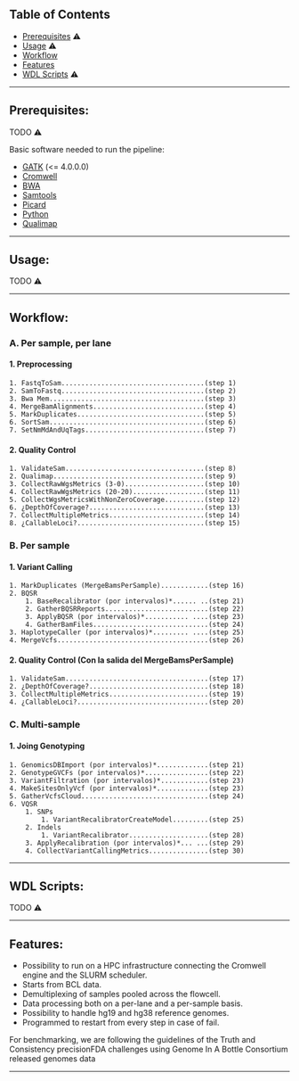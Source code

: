 ## Table of Contents

* [Prerequisites](#prerequisites) :warning:
* [Usage](#usage) :warning:
* [Workflow](#workflow)
* [Features](#features)
* [WDL Scripts](#wdl-scripts) :warning:

---

## Prerequisites:

TODO :warning:

Basic software needed to run the pipeline:

* [GATK]() (<= 4.0.0.0)
* [Cromwell]()
* [BWA]()
* [Samtools]()
* [Picard]()
* [Python]()
* [Qualimap]()


---

## Usage:

TODO :warning:

---

## Workflow:

### A. Per sample, per lane

#### 1. Preprocessing
    1. FastqToSam....................................(step 1)
    2. SamToFastq....................................(step 2)
    3. Bwa Mem.......................................(step 3)
    4. MergeBamAlignments............................(step 4)
    5. MarkDuplicates................................(step 5)
    6. SortSam.......................................(step 6)
    7. SetNmMdAndUqTags..............................(step 7)

#### 2. Quality Control
    1. ValidateSam...................................(step 8)
    2. Qualimap......................................(step 9)
    3. CollectRawWgsMetrics (3-0)....................(step 10)
    4. CollectRawWgsMetrics (20-20)..................(step 11)
    5. CollectWgsMetricsWithNonZeroCoverage..........(step 12)
    6. ¿DepthOfCoverage?.............................(step 13)
    7. CollectMultipleMetrics........................(step 14)
    8. ¿CallableLoci?................................(step 15)
 
### B. Per sample
   
#### 1. Variant Calling
    1. MarkDuplicates (MergeBamsPerSample)............(step 16)
    2. BQSR
        1. BaseRecalibrator (por intervalos)*...... ..(step 21)
        2. GatherBQSRReports..........................(step 22)
        3. ApplyBQSR (por intervalos)*........... ....(step 23)
        4. GatherBamFiles.............................(step 24)
    3. HaplotypeCaller (por intervalos)*......... ....(step 25)
    4. MergeVcfs......................................(step 26)
 
#### 2. Quality Control (Con la salida del MergeBamsPerSample)
    1. ValidateSam....................................(step 17)
    2. ¿DepthOfCoverage?..............................(step 18)
    3. CollectMultipleMetrics.........................(step 19)
    4. ¿CallableLoci?.................................(step 20)
 
### C. Multi-sample
 
#### 1. Joing Genotyping
    1. GenomicsDBImport (por intervalos)*.............(step 21)
    2. GenotypeGVCFs (por intervalos)*................(step 22)
    3. VariantFiltration (por intervalos)*............(step 23)
    4. MakeSitesOnlyVcf (por intervalos)*.............(step 23)
    5. GatherVcfsCloud................................(step 24)
    6. VQSR
        1. SNPs
            1. VariantRecalibratorCreateModel.........(step 25)
        2. Indels
            1. VariantRecalibrator....................(step 28)
        3. ApplyRecalibration (por intervalos)*... ...(step 29)
        4. CollectVariantCallingMetrics...............(step 30)

---

## WDL Scripts:

TODO :warning:

---

## Features:

- Possibility to run on a HPC infrastructure connecting the Cromwell engine and the SLURM scheduler.
- Starts from BCL data.
- Demultiplexing of samples pooled across the flowcell.
- Data processing both on a per-lane and a per-sample basis.
- Possibility to handle hg19 and hg38 reference genomes.
- Programmed to restart from every step in case of fail.

For benchmarking, we are following the guidelines of the Truth and Consistency precisionFDA challenges using Genome In A Bottle Consortium released genomes data

---